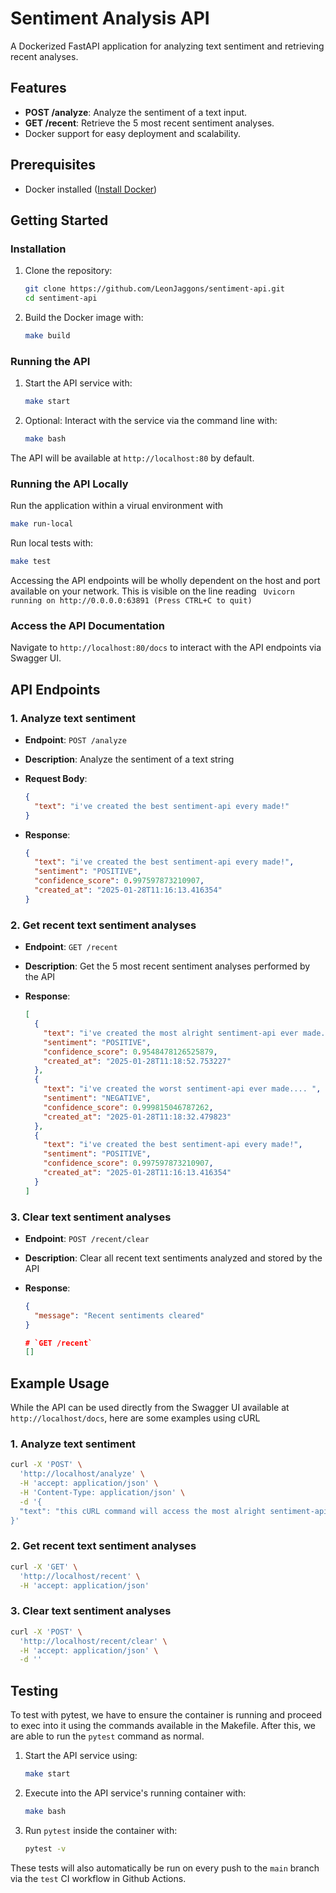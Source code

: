 # Sentiment Analysis API

A Dockerized FastAPI application for analyzing text sentiment and retrieving recent analyses.

## Features

- **POST /analyze**: Analyze the sentiment of a text input.
- **GET /recent**: Retrieve the 5 most recent sentiment analyses.
- Docker support for easy deployment and scalability.

## Prerequisites

- Docker installed ([Install Docker](https://docs.docker.com/get-docker/))

## Getting Started

### Installation

1. Clone the repository:
   ```bash
   git clone https://github.com/LeonJaggons/sentiment-api.git
   cd sentiment-api
   ```

2. Build the Docker image with:

   ```bash
   make build
   ```

### Running the API

1. Start the API service with:

   ```bash
   make start
   ```

2. Optional: Interact with the service via the command line with:

   ```bash
   make bash
   ```

The API will be available at `http://localhost:80` by default.

### Running the API Locally

Run the application within a virual environment with

```bash
make run-local
```

Run local tests with:

```bash
make test
```

Accessing the API endpoints will be wholly dependent on the host and port available on your network. This is visible on the line reading ` Uvicorn running on http://0.0.0.0:63891 (Press CTRL+C to quit)`

### Access the API Documentation

Navigate to `http://localhost:80/docs` to interact with the API endpoints via Swagger UI.

## API Endpoints

### 1. Analyze text sentiment

- **Endpoint**: `POST /analyze`

- **Description**: Analyze the sentiment of a text string

- **Request Body**:

  ```json
  {
    "text": "i've created the best sentiment-api every made!"
  }
  ```

- **Response**:

  ```json
  {
    "text": "i've created the best sentiment-api every made!",
    "sentiment": "POSITIVE",
    "confidence_score": 0.997597873210907,
    "created_at": "2025-01-28T11:16:13.416354"
  }
  ```

### 2. Get recent text sentiment analyses

- **Endpoint**: `GET /recent`

- **Description**: Get the 5 most recent sentiment analyses performed by the API

- **Response**:

  ```json
  [
    {
      "text": "i've created the most alright sentiment-api ever made... i guess ",
      "sentiment": "POSITIVE",
      "confidence_score": 0.9548478126525879,
      "created_at": "2025-01-28T11:18:52.753227"
    },
    {
      "text": "i've created the worst sentiment-api ever made.... ",
      "sentiment": "NEGATIVE",
      "confidence_score": 0.999815046787262,
      "created_at": "2025-01-28T11:18:32.479823"
    },
    {
      "text": "i've created the best sentiment-api every made!",
      "sentiment": "POSITIVE",
      "confidence_score": 0.997597873210907,
      "created_at": "2025-01-28T11:16:13.416354"
    }
  ]
  ```

### 3. Clear text sentiment analyses

- **Endpoint**: `POST /recent/clear`

- **Description**: Clear all recent text sentiments analyzed and stored by the API

- **Response**:

  ```json
  {
    "message": "Recent sentiments cleared"
  }
  ```

  ```json
  # `GET /recent`
  []
  ```

## Example Usage

While the API can be used directly from the Swagger UI available at `http://localhost/docs`, here are some examples using cURL

### 1. Analyze text sentiment

```bash
curl -X 'POST' \
  'http://localhost/analyze' \
  -H 'accept: application/json' \
  -H 'Content-Type: application/json' \
  -d '{
  "text": "this cURL command will access the most alright sentiment-api ever made... i guess.. hopefully "
}'
```

### 2. Get recent text sentiment analyses

```bash
curl -X 'GET' \
  'http://localhost/recent' \
  -H 'accept: application/json'
```

### 3. Clear text sentiment analyses

```bash
curl -X 'POST' \
  'http://localhost/recent/clear' \
  -H 'accept: application/json' \
  -d ''
```

## Testing

To test with pytest, we have to ensure the container is running and proceed to exec into it using the commands available in the Makefile. After this, we are able to run the `pytest` command as normal.

1. Start the API service using:

   ```bash
   make start
   ```

2. Execute into the API service's running container with:

   ```bash
   make bash
   ```

3. Run `pytest` inside the container with:

   ```bash
   pytest -v
   ```

These tests will also automatically be run on every push to the `main` branch via the `test` CI workflow in Github Actions.